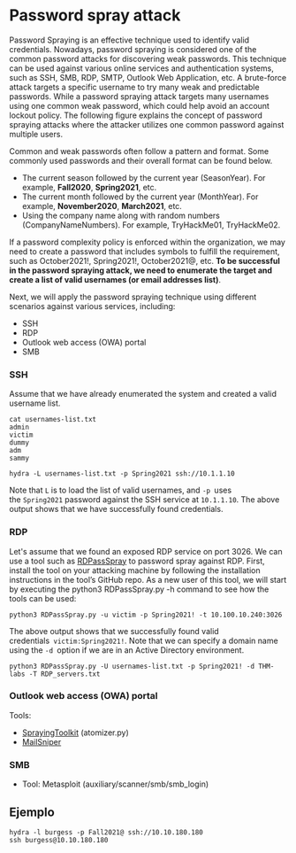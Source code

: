 # Password spray attack

Password Spraying is an effective technique used to identify valid credentials. Nowadays, password spraying is considered one of the common password attacks for discovering weak passwords. This technique can be used against various online services and authentication systems, such as SSH, SMB, RDP, SMTP, Outlook Web Application, etc. A brute-force attack targets a specific username to try many weak and predictable passwords. While a password spraying attack targets many usernames using one common weak password, which could help avoid an account lockout policy. The following figure explains the concept of password spraying attacks where the attacker utilizes one common password against multiple users.

Common and weak passwords often follow a pattern and format. Some commonly used passwords and their overall format can be found below.

-   The current season followed by the current year (SeasonYear). For example, **Fall2020**, **Spring2021**, etc.
-   The current month followed by the current year (MonthYear). For example, **November2020**, **March2021**, etc.
-   Using the company name along with random numbers (CompanyNameNumbers). For example, TryHackMe01, TryHackMe02.  
    
If a password complexity policy is enforced within the organization, we may need to create a password that includes symbols to fulfill the requirement, such as October2021!, Spring2021!, October2021@, etc. **To be successful in the password spraying attack, we need to enumerate the target and create a list of valid usernames (or email addresses list)**.

Next, we will apply the password spraying technique using different scenarios against various services, including:

-   SSH
-   RDP
-   Outlook web access (OWA) portal      
-   SMB

### SSH
Assume that we have already enumerated the system and created a valid username list.
```shell-session
cat usernames-list.txt
admin
victim
dummy
adm
sammy
```

```shell-session
hydra -L usernames-list.txt -p Spring2021 ssh://10.1.1.10
```

Note that `L` is to load the list of valid usernames, and `-p `uses the `Spring2021` password against the SSH service at `10.1.1.10`. The above output shows that we have successfully found credentials.

### RDP
Let's assume that we found an exposed RDP service on port 3026. We can use a tool such as [RDPassSpray](https://github.com/xFreed0m/RDPassSpray) to password spray against RDP. First, install the tool on your attacking machine by following the installation instructions in the tool’s GitHub repo. As a new user of this tool, we will start by executing the python3 RDPassSpray.py -h command to see how the tools can be used:
```shell-session
python3 RDPassSpray.py -u victim -p Spring2021! -t 10.100.10.240:3026
```
The above output shows that we successfully found valid credentials` victim:Spring2021!`. Note that we can specify a domain name using the `-d `option if we are in an Active Directory environment.
```shell-session
python3 RDPassSpray.py -U usernames-list.txt -p Spring2021! -d THM-labs -T RDP_servers.txt
```

### Outlook web access (OWA) portal  

Tools:

-   [SprayingToolkit](https://github.com/byt3bl33d3r/SprayingToolkit) (atomizer.py)
-   [MailSniper](https://github.com/dafthack/MailSniper)

### SMB

-   Tool: Metasploit (auxiliary/scanner/smb/smb_login)


## Ejemplo

```
hydra -l burgess -p Fall2021@ ssh://10.10.180.180
ssh burgess@10.10.180.180

```